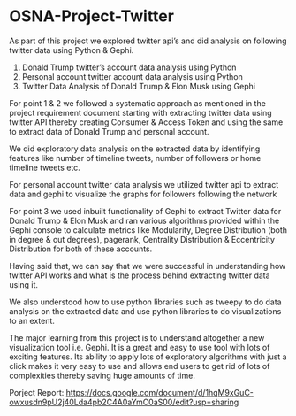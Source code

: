 # OSNA-Project-Twitter

As part of this project we explored twitter api’s and did analysis on following twitter data using Python & Gephi.

1. Donald Trump twitter’s account data analysis using Python
2. Personal account twitter account data analysis using Python
3. Twitter Data Analysis of Donald Trump & Elon Musk using Gephi


For point 1 & 2 we followed a systematic approach as mentioned in the project requirement document starting with extracting twitter data using twitter API thereby creating Consumer & Access Token and using the same to extract data of Donald Trump and personal account.

We did exploratory data analysis on the extracted data by identifying features like number of timeline tweets, number of followers or home timeline tweets etc.

For personal account twitter data analysis we utilized twitter api to extract data and gephi to visualize the graphs for followers following the network


For point 3 we used inbuilt functionality of Gephi to extract Twitter data for Donald Trump & Elon Musk and ran various algorithms provided within the Gephi console to calculate metrics like Modularity, Degree Distribution (both in degree & out degrees), pagerank, Centrality Distribution & Eccentricity Distribution for both of these accounts.


Having said that, we can say that we were successful in understanding how twitter API works and what is the process behind extracting twitter data using it. 

We also understood how to use python libraries such as tweepy to do data analysis on the extracted data and use python libraries to do visualizations to an extent.

The major learning from this project is to understand altogether a new visualization tool i.e. Gephi. It is a great and easy to use tool with lots of exciting features. Its ability to apply lots of exploratory algorithms with just a click makes it very easy to use and allows end users to get rid of lots of complexities thereby saving huge amounts of time.


Porject Report: https://docs.google.com/document/d/1hqM9xGuC-owxusdn9pU2j40Lda4pb2C4A0aYmC0aS00/edit?usp=sharing
